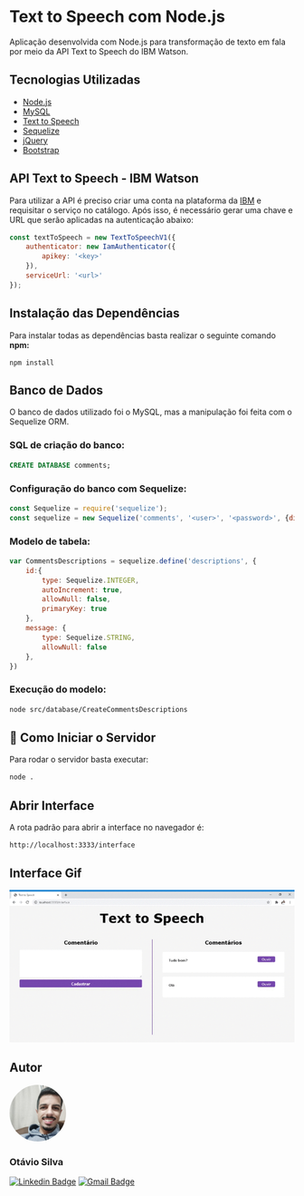 # Text to Speech com Node.js
Aplicação desenvolvida com Node.js para transformação de texto em fala por meio da API Text to Speech do IBM Watson.

## Tecnologias Utilizadas
- [Node.js](https://nodejs.org/en/)
- [MySQL](https://www.mysql.com/)
- [Text to Speech](https://www.ibm.com/demos/live/tts-demo/self-service)
- [Sequelize](https://sequelize.org/)
- [jQuery](https://jquery.com/)
- [Bootstrap](https://getbootstrap.com/)

## API Text to Speech - IBM Watson
Para utilizar a API é preciso criar uma conta na plataforma da <a href="https://www.ibm.com/br-pt/cloud/watson-text-to-speech">IBM</a> e requisitar o serviço no catálogo. Após isso, é necessário gerar uma chave e URL que serão aplicadas na autenticação abaixo:

~~~JavaScript
const textToSpeech = new TextToSpeechV1({
    authenticator: new IamAuthenticator({
        apikey: '<key>' 
    }),
    serviceUrl: '<url>'
});
~~~

## Instalação das Dependências

Para instalar todas as dependências basta realizar o seguinte comando <strong>npm:</strong>
~~~
npm install
~~~

## Banco de Dados
O banco de dados utilizado foi o MySQL, mas a manipulação foi feita com o Sequelize ORM.


### SQL de criação do banco:
~~~SQL 
CREATE DATABASE comments;
~~~

### Configuração do banco com Sequelize:
~~~JavaScript
const Sequelize = require('sequelize');
const sequelize = new Sequelize('comments', '<user>', '<password>', {dialect: 'mysql', host: 'localhost'});

~~~

### Modelo de tabela:
~~~JavaScript
var CommentsDescriptions = sequelize.define('descriptions', {
    id:{
        type: Sequelize.INTEGER,
        autoIncrement: true,
        allowNull: false,
        primaryKey: true
    },
    message: {
        type: Sequelize.STRING,
        allowNull: false
    },
})
~~~

### Execução do modelo:
~~~Bash
node src/database/CreateCommentsDescriptions
~~~

## 🚀 Como Iniciar o Servidor
Para rodar o servidor basta executar:
~~~Bash
node .
~~~

## Abrir Interface
A rota padrão para abrir a interface no navegador é:
~~~Url
http://localhost:3333/interface
~~~

## Interface Gif
![](src/public/gif/gifInterface.gif)

## Autor
<a href="https://www.linkedin.com/in/otaviosilva22/"><img style="border-radius: 50%;" src="src/public/images/imgPerfil.jpg" width="100px;" alt=""/></a>

### <b>Otávio Silva</b>


[![Linkedin Badge](https://img.shields.io/badge/-LinkedIn-blue?style=flat-square&logo=Linkedin&logoColor=white&link=https://www.linkedin.com/in/otaviosilva22/)](https://www.linkedin.com/in/otaviosilva22/)
[![Gmail Badge](https://img.shields.io/badge/-Gmail-c14438?style=flat-square&logo=Gmail&logoColor=white&link=mailto:otavio.ssilva22@gmail.com)](mailto:otavio.ssilva22@gmail.com)